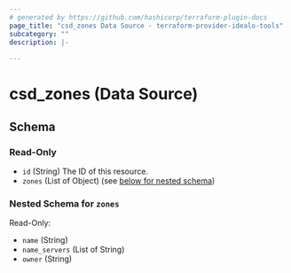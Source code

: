 ```yaml
---
# generated by https://github.com/hashicorp/terraform-plugin-docs
page_title: "csd_zones Data Source - terraform-provider-idealo-tools"
subcategory: ""
description: |-
  
---
```


# csd_zones (Data Source)





<!-- schema generated by tfplugindocs -->
## Schema

### Read-Only

- `id` (String) The ID of this resource.
- `zones` (List of Object) (see [below for nested schema](#nestedatt--zones))

<a id="nestedatt--zones"></a>
### Nested Schema for `zones`

Read-Only:

- `name` (String)
- `name_servers` (List of String)
- `owner` (String)


